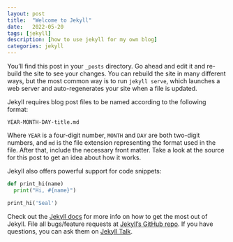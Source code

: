 ```yaml
---
layout: post
title:  "Welcome to Jekyll"
date:   2022-05-20
tags: [jekyll]
description: [how to use jekyll for my own blog]
categories: jekyll
---
```

You’ll find this post in your `_posts` directory. Go ahead and edit it and re-build the site to see your changes. You can rebuild the site in many different ways, but the most common way is to run `jekyll serve`, which launches a web server and auto-regenerates your site when a file is updated.

Jekyll requires blog post files to be named according to the following format:

`YEAR-MONTH-DAY-title.md`

Where `YEAR` is a four-digit number, `MONTH` and `DAY` are both two-digit numbers, and `md` is the file extension representing the format used in the file. After that, include the necessary front matter. Take a look at the source for this post to get an idea about how it works.



Jekyll also offers powerful support for code snippets:

```python
def print_hi(name)
  print("Hi, #{name}")

print_hi('Seal')
```



Check out the [Jekyll docs][jekyll-docs] for more info on how to get the most out of Jekyll. File all bugs/feature requests at [Jekyll’s GitHub repo][jekyll-gh]. If you have questions, you can ask them on [Jekyll Talk][jekyll-talk].

[jekyll-docs]: https://jekyllrb.com/docs/home
[jekyll-gh]:   https://github.com/jekyll/jekyll
[jekyll-talk]: https://talk.jekyllrb.com/
